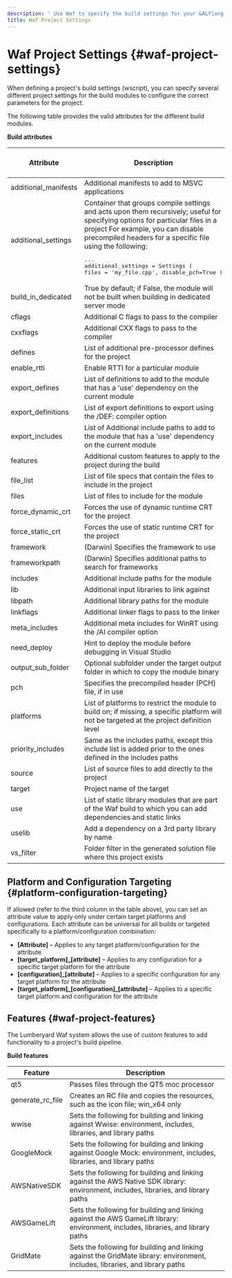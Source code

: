 ```yaml
---
description: ' Use Waf to specify the build settings for your &ALYlong; game project. '
title: Waf Project Settings
---
```

# Waf Project Settings {#waf-project-settings}

When defining a project's build settings \(wscript\), you can specify several different project settings for the build modules to configure the correct parameters for the project\.

The following table provides the valid attributes for the different build modules\.


**Build attributes**  

| Attribute | Description | Target to Platform or Configuration | 
| --- | --- | --- | 
| additional\_manifests | Additional manifests to add to MSVC applications | Y | 
| additional\_settings | Container that groups compile settings and acts upon them recursively; useful for specifying options for particular files in a project For example, you can disable precompiled headers for a specific file using the following:  <pre>...<br />additional_settings = Settings ( files = 'my_file.cpp', disable_pch=True )</pre> | Y | 
| build\_in\_dedicated | True by default; if False, the module will not be built when building in dedicated server mode | N | 
| cflags | Additional C flags to pass to the compiler | Y | 
| cxxflags | Additional CXX flags to pass to the compiler | Y | 
| defines | List of additional pre\-processor defines for the project | Y | 
| enable\_rtti | Enable RTTI for a particular module  | Y | 
| export\_defines | List of definitions to add to the module that has a 'use' dependency on the current module  | Y | 
| export\_definitions | List of export definitions to export using the /DEF: compiler option | Y | 
| export\_includes | List of Additional include paths to add to the module that has a 'use' dependency on the current module  | Y | 
| features | Additional custom features to apply to the project during the build | Y | 
| file\_list | List of file specs that contain the files to include in the project | Y | 
| files | List of files to include for the module  | N | 
| force\_dynamic\_crt | Forces the use of dynamic runtime CRT for the project | N | 
| force\_static\_crt | Forces the use of static runtime CRT for the project | N | 
| framework | \(Darwin\) Specifies the framework to use | Y | 
| frameworkpath | \(Darwin\) Specifies additional paths to search for frameworks | Y | 
| includes | Additional include paths for the module | Y | 
| lib | Additional input libraries to link against | Y | 
| libpath | Additional library paths for the module | Y | 
| linkflags | Additional linker flags to pass to the linker | Y | 
| meta\_includes | Additional meta includes for WinRT using the /AI compiler option | Y | 
| need\_deploy | Hint to deploy the module before debugging in Visual Studio | N | 
| output\_sub\_folder | Optional subfolder under the target output folder in which to copy the module binary | N | 
| pch | Specifies the precompiled header \(PCH\) file, if in use  | N | 
| platforms | List of platforms to restrict the module to build on; if missing, a specific platform will not be targeted at the project definition level | N | 
| priority\_includes | Same as the includes paths, except this include list is added prior to the ones defined in the includes paths | N | 
| source | List of source files to add directly to the project | N | 
| target | Project name of the target | N | 
| use | List of static library modules that are part of the Waf build to which you can add dependencies and static links | Y | 
| uselib | Add a dependency on a 3rd party library by name | Y | 
| vs\_filter | Folder filter in the generated solution file where this project exists | N | 

## Platform and Configuration Targeting {#platform-configuration-targeting}

If allowed \(refer to the third column in the table above\), you can set an attribute value to apply only under certain target platforms and configurations\. Each attribute can be universal for all builds or targeted specifically to a platform/configuration combination:
+ **\[Attribute\]** – Applies to any target platform/configuration for the attribute
+ **\[target\_platform\]\_\[attribute\]** – Applies to any configuration for a specific target platform for the attribute
+ **\[configuration\]\_\[attribute\]** – Applies to a specific configuration for any target platform for the attribute
+ **\[target\_platform\]\_\[configuration\]\_\[attribute\]** – Applies to a specific target platform and configuration for the attribute

## Features {#waf-project-features}

The Lumberyard Waf system allows the use of custom features to add functionality to a project's build pipeline\.


**Build features**  

| Feature | Description | 
| --- | --- | 
| qt5 | Passes files through the QT5 moc processor | 
| generate\_rc\_file | Creates an RC file and copies the resources, such as the icon file; win\_x64 only | 
| wwise | Sets the following for building and linking against Wwise: environment, includes, libraries, and library paths  | 
| GoogleMock | Sets the following for building and linking against Google Mock: environment, includes, libraries, and library paths | 
| AWSNativeSDK | Sets the following for building and linking against the AWS Native SDK library: environment, includes, libraries, and library paths | 
| AWSGameLift | Sets the following for building and linking against the AWS GameLift library: environment, includes, libraries, and library paths | 
| GridMate | Sets the following for building and linking against the GridMate library: environment, includes, libraries, and library paths | 